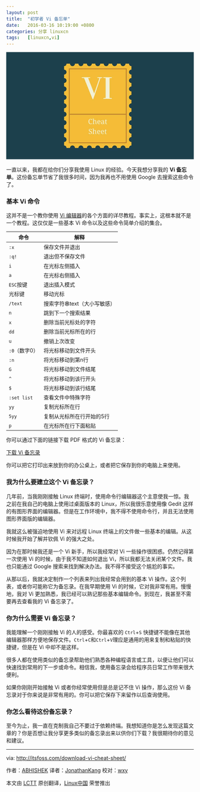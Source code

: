 ```yaml
---
layout: post
title:	"初学者 Vi 备忘单"
date:	2016-03-16 10:19:00 +0800 
categories:	分享 linuxcn 
tags:	[linuxcn,vi]
---
```



![](/Asserts/Images/album/201603/16/101901i1brrva4gm141wgs.jpg)


一直以来，我都在给你们分享我使用 Linux 的经验。今天我想分享我的 **Vi 备忘单**。这份备忘单节省了我很多时间，因为我再也不用使用 Google 去搜索这些命令了。


### 基本 Vi 命令


这并不是一个教你使用 [Vi 编辑器](https://en.wikipedia.org/wiki/Vi)的各个方面的详尽教程。事实上，这根本就不是一个教程。这仅仅是一些基本 Vi 命令以及这些命令简单介绍的集合。




| 命令 | 解释 |
| --- | --- |
| `:x` | 保存文件并退出 |
| `:q!` | 退出但不保存文件 |
| `i` | 在光标左侧插入 |
| `a` | 在光标右侧插入 |
| `ESC`按键 | 退出插入模式 |
| 光标键 | 移动光标 |
| `/text` | 搜索字符串text（大小写敏感） |
| `n` | 跳到下一个搜索结果 |
| `x` | 删除当前光标处的字符 |
| `dd` | 删除当前光标所在的行 |
| `u` | 撤销上次改变 |
| `:0`（数字0） | 将光标移动到文件开头 |
| `:n` | 将光标移动到第n行 |
| `G` | 将光标移动到文件结尾 |
| `^` | 将光标移动到该行开头 |
| `$` | 将光标移动到该行结尾 |
| `:set list` | 查看文件中特殊字符 |
| `yy` | 复制光标所在行 |
| `5yy` | 复制从光标所在行开始的5行 |
| `p` | 在光标所在行下面粘贴 |


你可以通过下面的链接下载 PDF 格式的 Vi 备忘录：


[下载 Vi 备忘录](https://drive.google.com/file/d/0By49_3Av9sT1X3dlWkNQa3g2b2c/view?usp=sharing)


你可以把它打印出来放到你的办公桌上，或者把它保存到你的电脑上来使用。


### 我为什么要建立这个 Vi 备忘录？


几年前，当我刚刚接触 Linux 终端时，使用命令行编辑器这个主意使我一惊。我之前在我自己的电脑上使用过桌面版本的 Linux，所以我很乐意使用像 Gedit 这样的有图形界面的编辑器。但是在工作环境中，我不得不使用命令行，并且无法使用图形界面版的编辑器。


我就这么被强迫地使用 Vi 来对远程 Linux 终端上的文件做一些基本的编辑。从这时候我开始了解并钦佩 Vi 的强大之处。


因为在那时候我还是一个 Vi 新手，所以我经常对 Vi 一些操作很困惑。仍然记得第一次使用 Vi 的时候，由于我不知道如何退出 Vi，所以我都无法关闭某个文件。我也只能通过 Google 搜索来找到解决办法。我不得不接受这个尴尬的事实。


从那以后，我就决定制作一个列表来列出我经常会用到的基本 Vi 操作。这个列表，或者你可能称它为备忘录。在我早期使用 Vi 的时候，它对我非常有用。慢慢地，我对 Vi 更加熟悉，我已经可以熟记那些基本编辑命令。到现在，我甚至不需要再去查看我的 Vi 备忘录了。


### 你为什么需要 Vi 备忘录？


我能理解一个刚刚接触 Vi 的人的感受。你最喜欢的 `Ctrl`+`S` 快捷键不能像在其他编辑器那样方便地保存文件。`Ctrl`+`C`和`Ctrl`+`V`理应是通用的用来复制和粘贴的快捷键，但是在 Vi 中却不是这样。


很多人都在使用类似的备忘录帮助他们熟悉各种编程语言或工具，以便让他们可以快速找到常用的下一步或命令。相信我，使用备忘录会给程序员日常工作带来很大便利。


如果你刚刚开始接触 Vi 或者你经常使用但是总是记不住 Vi 操作，那么这份 Vi 备忘录对于你来说是非常有用的。你可以把它保存下来留作以后查询使用。


### 你怎么看待这份备忘录？


至今为止，我一直在克制我自己不要过于依赖终端。我想知道你是怎么发现这篇文章的？你是否想让我分享更多类似的备忘录出来以供你们下载？我很期待你的意见和建议。




---


via: <http://itsfoss.com/download-vi-cheat-sheet/>


作者：[ABHISHEK](http://itsfoss.com/author/abhishek/) 译者：[JonathanKang](https://github.com/JonathanKang) 校对：[wxy](https://github.com/wxy)


本文由 [LCTT](https://github.com/LCTT/TranslateProject) 原创翻译，[Linux中国](https://linux.cn/) 荣誉推出
